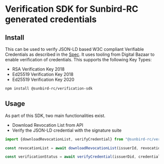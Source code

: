 # Verification SDK for Sunbird-RC generated credentials

## Install

This can be used to verify JSON-LD based W3C compliant Verifiable Credentials as described in the [Spec](https://www.w3.org/TR/vc-data-model/).
It uses tooling from Digital Bazaar to enable verification of credentials. This supports the following Key Types:
* RSA Verification Key 2018
* Ed25519 Verification Key 2018
* Ed25519 Verification Key 2020


```bash
npm install @sunbird-rc/verification-sdk
```

## Usage
As part of this SDK, two main functionalities exist.
* Download Revocation List from API
* Verify the JSON-LD credential with the signature suite

```javascript
import {downloadRevocationList, verifyCredential} from "@sunbird-rc/verification-sdk";

const revocationList = await downloadRevocationList(issuerId, revocation_url);

const verificationStatus = await verifyCredential(issuerDid, credential, revocationList);

```